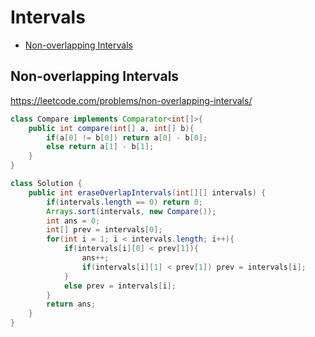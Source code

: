 # Intervals

+ [Non-overlapping Intervals](#non-overlapping-intervals)

## Non-overlapping Intervals

https://leetcode.com/problems/non-overlapping-intervals/

```java
class Compare implements Comparator<int[]>{
    public int compare(int[] a, int[] b){
        if(a[0] != b[0]) return a[0] - b[0];
        else return a[1] - b[1];
    }
}

class Solution {
    public int eraseOverlapIntervals(int[][] intervals) {
        if(intervals.length == 0) return 0;
        Arrays.sort(intervals, new Compare());
        int ans = 0;
        int[] prev = intervals[0];
        for(int i = 1; i < intervals.length; i++){
            if(intervals[i][0] < prev[1]){
                ans++;
                if(intervals[i][1] < prev[1]) prev = intervals[i];
            }
            else prev = intervals[i];
        }
        return ans;
    }
}
```